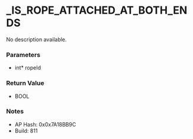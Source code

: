 # _IS_ROPE_ATTACHED_AT_BOTH_ENDS

No description available.

### Parameters
* int* ropeId

### Return Value
* BOOL

### Notes
* AP Hash: 0x0x7A18BB9C
* Build: 811

